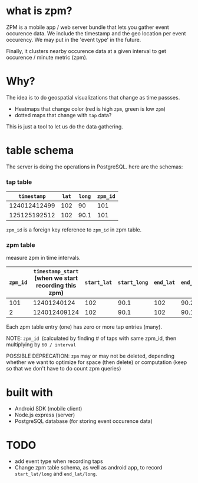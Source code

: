 # what is zpm?

ZPM is a mobile app / web server bundle that lets you gather event occurence data.
We include the timestamp and the geo location per event occurency. We may put in the 'event type' in the future.

Finally, it clusters nearby occurence data at a given interval to get occurence / minute metric (zpm).


# Why?

The idea is to do geospatial visualizations that change as time passses. 
* Heatmaps that change color (red is high `zpm`, green is low `zpm`)
* dotted maps that change with `tap` data?

This is just a tool to let us do the data gathering.

# table schema
The server is doing the operations in PostgreSQL. here are the schemas:

### tap table

| `timestamp`  | `lat` | `long` | `zpm_id` |
| ------------ | ----- | ------ | -------- |
| 124012412499 | 102   | 90     | 101      |
| 125125192512 | 102   | 90.1   | 101      |

`zpm_id` is a foreign key reference to `zpm_id` in zpm table.

### zpm table

measure zpm in time intervals.

| `zpm_id` | `timestamp_start` (when we start recording this zpm) | `start_lat` | `start_long` | `end_lat` | `end_long` | `zpm` | `interval` (interval of measurement in seconds) |
| -------- | ---------------------------------------------------- | ----------- | ------------ | --------- | ---------- | ------------------------------------------------------------ | ----------------------------------------------- |
| 101      | 12401240124                                          | 102         | 90.1         | 102       | 90.2       | 2                                                            | 15                                              |
| 2        | 124012409124                                         | 102         | 90.1         | 102       | 90.1       | 0                                                            | 30                                              |

Each zpm table entry (one) has zero or more tap entries (many).

NOTE: `zpm_id `(calculated by finding # of taps with same zpm_id, then multiplying by `60 / interval` 

POSSIBLE DEPRECATION: `zpm` may or may not be deleted, depending whether we want to optimize for space (then delete) or computation (keep so that we don't have to do count zpm queries)

# built with
* Android SDK (mobile client)
* Node.js express (server)
* PostgreSQL database (for storing event occurence data)

# TODO
* add event type when recording taps
* Change zpm table schema, as well as android app, to record `start_lat/long` and `end_lat/long`. 
